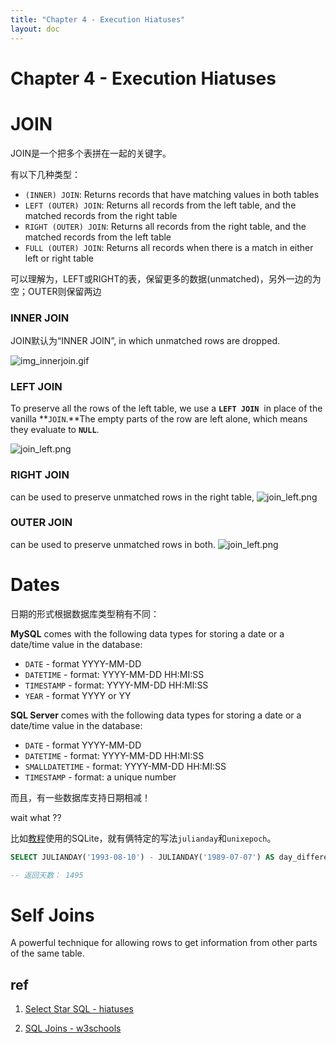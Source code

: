 ```yaml
---
title: "Chapter 4 - Execution Hiatuses"
layout: doc
---
```

# Chapter 4 - Execution Hiatuses


# JOIN

JOIN是一个把多个表拼在一起的关键字。

有以下几种类型：

- `(INNER) JOIN`: Returns records that have matching values in both tables
- `LEFT (OUTER) JOIN`: Returns all records from the left table, and the matched records from the right table
- `RIGHT (OUTER) JOIN`: Returns all records from the right table, and the matched records from the left table
- `FULL (OUTER) JOIN`: Returns all records when there is a match in either left or right table
    
   
    

可以理解为，LEFT或RIGHT的表，保留更多的数据(unmatched)，另外一边的为空；OUTER则保留两边

### INNER JOIN

JOIN默认为“INNER JOIN”, in which unmatched rows are dropped.

 ![img_innerjoin.gif](https://www.w3schools.com/sql/img_innerjoin.gif)

### LEFT JOIN

To preserve all the rows of the left table, we use a **`LEFT JOIN`**
 in place of the vanilla **`JOIN`.**The empty parts of the row are left alone, which means they evaluate to **`NULL`**.

![join_left.png](https://www.w3schools.com/sql/img_leftjoin.gif)

### **RIGHT JOIN**

can be used to preserve unmatched rows in the right table,
![join_left.png](https://www.w3schools.com/sql/img_rightjoin.gif)
### **OUTER JOIN**

can be used to preserve unmatched rows in both.
![join_left.png](https://www.w3schools.com/sql/img_fulljoin.gif)
# Dates

日期的形式根据数据库类型稍有不同：

**MySQL** comes with the following data types for storing a date or a date/time value in the database:

- `DATE` - format YYYY-MM-DD
- `DATETIME` - format: YYYY-MM-DD HH:MI:SS
- `TIMESTAMP` - format: YYYY-MM-DD HH:MI:SS
- `YEAR` - format YYYY or YY

**SQL Server** comes with the following data types for storing a date or a date/time value in the database:

- `DATE` - format YYYY-MM-DD
- `DATETIME` - format: YYYY-MM-DD HH:MI:SS
- `SMALLDATETIME` - format: YYYY-MM-DD HH:MI:SS
- `TIMESTAMP` - format: a unique number

而且，有一些数据库支持日期相减！

wait what ??

比如[教程](https://www.sqlite.org/lang_datefunc.html)使用的SQLite，就有俩特定的写法`julianday`和`unixepoch`。

```sql
SELECT JULIANDAY('1993-08-10') - JULIANDAY('1989-07-07') AS day_difference

-- 返回天数： 1495
```

# Self Joins

A powerful technique for allowing rows to get information from other parts of the same table.

## ref

1. [Select Star SQL - hiatuses](https://selectstarsql.com/hiatuses.html)

2. [SQL Joins - w3schools](https://www.w3schools.com/sql/sql_join.asp)
